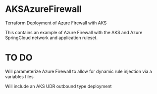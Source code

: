 # AKSAzureFirewall
Terraform Deployment of Azure Firewall with AKS

This contains an example of Azure Firewall with the AKS and Azure SpringCloud network and application ruleset.

# TO DO

Will parameterize Azure Firewall to allow for dynamic rule injection via a variables files

Will include an AKS UDR outbound type deployment

